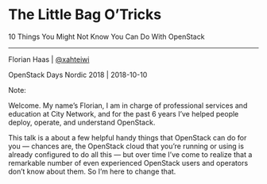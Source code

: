 # The Little Bag O’Tricks

10 Things You Might Not Know You Can Do With OpenStack

* * *

Florian Haas | [@xahteiwi](https://twitter.com/xahteiwi)

OpenStack Days Nordic 2018 | 2018-10-10

Note:

Welcome. My name’s Florian, I am in charge of professional services
and education at City Network, and for the past 6 years I’ve helped
people deploy, operate, and understand OpenStack.

This talk is a about a few helpful handy things that OpenStack can do
for you — chances are, the OpenStack cloud that you’re running or
using is already configured to do all this — but over time I’ve come
to realize that a remarkable number of even experienced OpenStack
users and operators don’t know about them. So I’m here to change
that.
